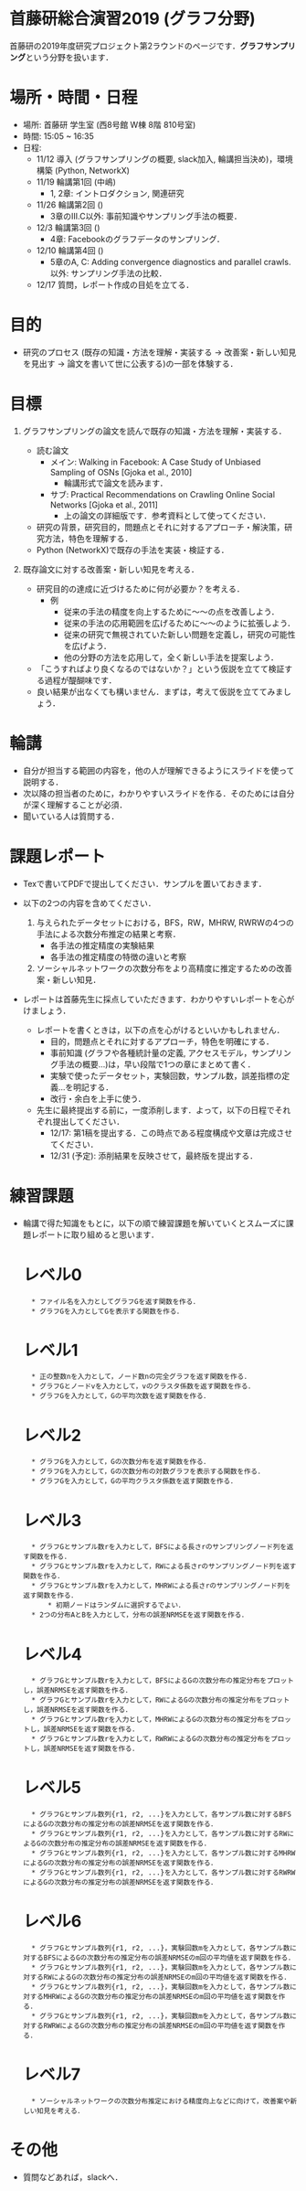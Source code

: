 # 首藤研総合演習2019 (グラフ分野)
首藤研の2019年度研究プロジェクト第2ラウンドのページです．**グラフサンプリング**という分野を扱います．

# 場所・時間・日程
* 場所: 首藤研 学生室 (西8号館 W棟 8階 810号室)
* 時間: 15:05 ~ 16:35
* 日程:
	* 11/12 導入 (グラフサンプリングの概要, slack加入, 輪講担当決め)，環境構築 (Python, NetworkX)
	* 11/19 輪講第1回 (中嶋)
		* 1, 2章: イントロダクション, 関連研究
	* 11/26 輪講第2回 ()
		* 3章のⅢ.C以外: 事前知識やサンプリング手法の概要．
	* 12/3  輪講第3回 ()
		* 4章: Facebookのグラフデータのサンプリング．
	* 12/10 輪講第4回 ()
		* 5章のA, C: Adding convergence diagnostics and parallel crawls.以外: サンプリング手法の比較．
	* 12/17 質問，レポート作成の目処を立てる．

# 目的
* 研究のプロセス (既存の知識・方法を理解・実装する → 改善案・新しい知見を見出す → 論文を書いて世に公表する)の一部を体験する．

# 目標
1. グラフサンプリングの論文を読んで既存の知識・方法を理解・実装する．
	* 読む論文
		* メイン: Walking in Facebook: A Case Study of Unbiased Sampling of OSNs [Gjoka et al., 2010]
			* 輪講形式で論文を読みます．
		* サブ: Practical Recommendations on Crawling Online Social Networks [Gjoka et al., 2011]
			* 上の論文の詳細版です．参考資料として使ってください．
	* 研究の背景，研究目的，問題点とそれに対するアプローチ・解決策，研究方法，特色を理解する．
	* Python (NetworkX)で既存の手法を実装・検証する．

1. 既存論文に対する改善案・新しい知見を考える．
	* 研究目的の達成に近づけるために何が必要か？を考える．
		* 例
			* 従来の手法の精度を向上するために〜〜の点を改善しよう．
			* 従来の手法の応用範囲を広げるために〜〜のように拡張しよう．
			* 従来の研究で無視されていた新しい問題を定義し，研究の可能性を広げよう．
			* 他の分野の方法を応用して，全く新しい手法を提案しよう．
	* 「こうすればより良くなるのではないか？」という仮説を立てて検証する過程が醍醐味です．
	* 良い結果が出なくても構いません．まずは，考えて仮説を立ててみましょう．

# 輪講
* 自分が担当する範囲の内容を，他の人が理解できるようにスライドを使って説明する．
* 次以降の担当者のために，わかりやすいスライドを作る．そのためには自分が深く理解することが必須．
* 聞いている人は質問する．

# 課題レポート
* Texで書いてPDFで提出してください．サンプルを置いておきます．

* 以下の2つの内容を含めてください．
	1. 与えられたデータセットにおける，BFS，RW，MHRW, RWRWの4つの手法による次数分布推定の結果と考察．
		* 各手法の推定精度の実験結果
		* 各手法の推定精度の特徴の違いと考察
	1. ソーシャルネットワークの次数分布をより高精度に推定するための改善案・新しい知見．

* レポートは首藤先生に採点していただきます．わかりやすいレポートを心がけましょう．
	* レポートを書くときは，以下の点を心がけるといいかもしれません．
		* 目的，問題点とそれに対するアプローチ，特色を明確にする．
		* 事前知識 (グラフや各種統計量の定義, アクセスモデル，サンプリング手法の概要...)は，早い段階で1つの章にまとめて書く．
		* 実験で使ったデータセット，実験回数，サンプル数，誤差指標の定義...を明記する．
		* 改行・余白を上手に使う．
	* 先生に最終提出する前に，一度添削します．よって，以下の日程でそれぞれ提出してください．
		* 12/17: 第1稿を提出する．この時点である程度構成や文章は完成させてください．
		* 12/31 (予定): 添削結果を反映させて，最終版を提出する．

# 練習課題
* 輪講で得た知識をもとに，以下の順で練習課題を解いていくとスムーズに課題レポートに取り組めると思います．

	# レベル0
		* ファイル名を入力としてグラフGを返す関数を作る．
		* グラフGを入力としてGを表示する関数を作る．

	# レベル1
		* 正の整数nを入力として，ノード数nの完全グラフを返す関数を作る．
		* グラフGとノードvを入力として，vのクラスタ係数を返す関数を作る．
		* グラフGを入力として，Gの平均次数を返す関数を作る．

	# レベル2
		* グラフGを入力として，Gの次数分布を返す関数を作る．
		* グラフGを入力として，Gの次数分布の対数グラフを表示する関数を作る．
		* グラフGを入力として，Gの平均クラスタ係数を返す関数を作る．

	# レベル3
		* グラフGとサンプル数rを入力として，BFSによる長さrのサンプリングノード列を返す関数を作る．
		* グラフGとサンプル数rを入力として，RWによる長さrのサンプリングノード列を返す関数を作る．
		* グラフGとサンプル数rを入力として，MHRWによる長さrのサンプリングノード列を返す関数を作る．
			* 初期ノードはランダムに選択するでよい．
		* 2つの分布AとBを入力として，分布の誤差NRMSEを返す関数を作る．

	# レベル4
		* グラフGとサンプル数rを入力として，BFSによるGの次数分布の推定分布をプロットし，誤差NRMSEを返す関数を作る．
		* グラフGとサンプル数rを入力として，RWによるGの次数分布の推定分布をプロットし，誤差NRMSEを返す関数を作る．
		* グラフGとサンプル数rを入力として，MHRWによるGの次数分布の推定分布をプロットし，誤差NRMSEを返す関数を作る．
		* グラフGとサンプル数rを入力として，RWRWによるGの次数分布の推定分布をプロットし，誤差NRMSEを返す関数を作る．

	# レベル5
		* グラフGとサンプル数列{r1, r2, ...}を入力として，各サンプル数に対するBFSによるGの次数分布の推定分布の誤差NRMSEを返す関数を作る．
		* グラフGとサンプル数列{r1, r2, ...}を入力として，各サンプル数に対するRWによるGの次数分布の推定分布の誤差NRMSEを返す関数を作る．
		* グラフGとサンプル数列{r1, r2, ...}を入力として，各サンプル数に対するMHRWによるGの次数分布の推定分布の誤差NRMSEを返す関数を作る．
		* グラフGとサンプル数列{r1, r2, ...}を入力として，各サンプル数に対するRWRWによるGの次数分布の推定分布の誤差NRMSEを返す関数を作る．

	# レベル6
		* グラフGとサンプル数列{r1, r2, ...}，実験回数mを入力として，各サンプル数に対するBFSによるGの次数分布の推定分布の誤差NRMSEのm回の平均値を返す関数を作る．
		* グラフGとサンプル数列{r1, r2, ...}，実験回数mを入力として，各サンプル数に対するRWによるGの次数分布の推定分布の誤差NRMSEのm回の平均値を返す関数を作る．
		* グラフGとサンプル数列{r1, r2, ...}，実験回数mを入力として，各サンプル数に対するMHRWによるGの次数分布の推定分布の誤差NRMSEのm回の平均値を返す関数を作る．
		* グラフGとサンプル数列{r1, r2, ...}，実験回数mを入力として，各サンプル数に対するRWRWによるGの次数分布の推定分布の誤差NRMSEのm回の平均値を返す関数を作る．

	# レベル7
		* ソーシャルネットワークの次数分布推定における精度向上などに向けて，改善案や新しい知見を考える．

# その他
* 質問などあれば，slackへ．

